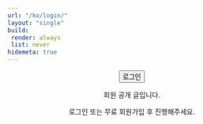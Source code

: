 ```yaml
---
url: "/ko/login/"
layout: "single"
build:
 render: always
 list: never
hidemeta: true
---
```


<div style="text-align: center;">

<button class="custom-button" onclick="netlifyIdentity.open('login')">로그인</button>

회원 공개 글입니다.

로그인 또는 무료 회원가입 후 진행해주세요.

</div>

<script>
  if (window.netlifyIdentity) {
  window.netlifyIdentity.on("login", function(user) {
    // 로그인 성공하면 홈이나 원래 보려던 페이지로 이동
    window.location.href = "/ko/";
  });

  window.netlifyIdentity.on("logout", function() {
    // 로그아웃 시에만 로그아웃 페이지로 이동
    window.location.href = "/ko/logout/";
  });
}
</script>